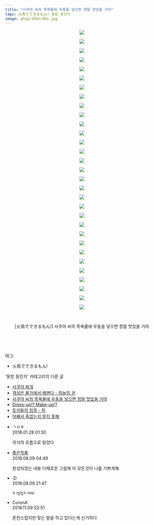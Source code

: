 ```yaml
---
title: "사쿠야 씨의 목욕물에 우동을 넣으면 정말 맛있을 거야"
tags: 火鳥でできるもん! 동방_동인지
image: ghap/1082/001.jpg
---
```

<div class="article">
<p style="text-align: center; clear: none; float: none;"><img src="{{ site.nasurl }}/ghap/1082/001.jpg"/></p>
<p style="text-align: center; clear: none; float: none;"><img src="{{ site.nasurl }}/ghap/1082/002.jpg"/></p>
<p style="text-align: center; clear: none; float: none;"><img src="{{ site.nasurl }}/ghap/1082/003.jpg"/></p>
<p style="text-align: center; clear: none; float: none;"><img src="{{ site.nasurl }}/ghap/1082/004.jpg"/></p>
<p style="text-align: center; clear: none; float: none;"><img src="{{ site.nasurl }}/ghap/1082/005.jpg"/></p>
<p style="text-align: center; clear: none; float: none;"><img src="{{ site.nasurl }}/ghap/1082/006.jpg"/></p>
<p style="text-align: center; clear: none; float: none;"><img src="{{ site.nasurl }}/ghap/1082/007.jpg"/></p>
<p style="text-align: center; clear: none; float: none;"><img src="{{ site.nasurl }}/ghap/1082/008.jpg"/></p>
<p style="text-align: center; clear: none; float: none;"><img src="{{ site.nasurl }}/ghap/1082/009.jpg"/></p>
<p style="text-align: center; clear: none; float: none;"><img src="{{ site.nasurl }}/ghap/1082/010.jpg"/></p>
<p style="text-align: center; clear: none; float: none;"><img src="{{ site.nasurl }}/ghap/1082/011.jpg"/></p>
<p style="text-align: center; clear: none; float: none;"><img src="{{ site.nasurl }}/ghap/1082/012.jpg"/></p>
<p style="text-align: center; clear: none; float: none;"><img src="{{ site.nasurl }}/ghap/1082/013.jpg"/></p>
<p style="text-align: center; clear: none; float: none;"><img src="{{ site.nasurl }}/ghap/1082/014.jpg"/></p>
<p style="text-align: center; clear: none; float: none;"><img src="{{ site.nasurl }}/ghap/1082/015.jpg"/></p>
<p style="text-align: center; clear: none; float: none;"><img src="{{ site.nasurl }}/ghap/1082/016.jpg"/></p>
<p style="text-align: center; clear: none; float: none;"><img src="{{ site.nasurl }}/ghap/1082/017.jpg"/></p>
<p style="text-align: center; clear: none; float: none;"><img src="{{ site.nasurl }}/ghap/1082/018.jpg"/></p>
<p style="text-align: center; clear: none; float: none;"><img src="{{ site.nasurl }}/ghap/1082/019.jpg"/></p>
<p style="text-align: center; clear: none; float: none;"><img src="{{ site.nasurl }}/ghap/1082/020.jpg"/></p>
<p style="text-align: center; clear: none; float: none;"><img src="{{ site.nasurl }}/ghap/1082/021.jpg"/></p>
<p style="text-align: center; clear: none; float: none;"><img src="{{ site.nasurl }}/ghap/1082/022.jpg"/></p>
<p style="text-align: center; clear: none; float: none;"><img src="{{ site.nasurl }}/ghap/1082/023.jpg"/></p>
<p style="text-align: center; clear: none; float: none;"><img src="{{ site.nasurl }}/ghap/1082/024.jpg"/></p>
<p style="text-align: center; clear: none; float: none;"><img src="{{ site.nasurl }}/ghap/1082/025.jpg"/></p>
<p style="text-align: center; clear: none; float: none;"><img src="{{ site.nasurl }}/ghap/1082/026.jpg"/></p>
<p style="text-align: center; clear: none; float: none;"><img src="{{ site.nasurl }}/ghap/1082/027.jpg"/></p>
<p style="text-align: center; clear: none; float: none;"><img src="{{ site.nasurl }}/ghap/1082/028.jpg"/></p>
<p style="text-align: center; clear: none; float: none;"><img src="{{ site.nasurl }}/ghap/1082/029.jpg"/></p>
<p style="text-align: center; clear: none; float: none;"></p>
<p style="text-align: center; clear: none; float: none;"><img src="{{ site.nasurl }}/ghap/1082/030.jpg"/></p>
<p style="text-align: center; clear: none; float: none;"><img src="{{ site.nasurl }}/ghap/1082/031.jpg"/></p>
<p style="text-align: center; clear: none; float: none;"><br/></p>
<p style="text-align: center; clear: none; float: none;">[火鳥でできるもん!] 사쿠야 씨의 목욕물에 우동을 넣으면 정말 맛있을 거야</p>
<p style="text-align: center; clear: none; float: none;"><br/></p>
<p><br/></p>
</div><div class="tagTrail">
<p>태그: </p>
<ul>
<li>火鳥でできるもん!</li>
</ul>
</div><div class="another">
<p>'동방 동인지' 카테고리의 다른 글</p>
<ul>
<li><a href="/2016-07-25-ghap_1085">사쿠야 찌개</a></li>
<li><a href="/2016-07-25-ghap_1084">객성은 물가에서 헤맨다 - 하늘의 권</a></li>
<li><a href="/2016-07-24-ghap_1082">사쿠야 씨의 목욕물에 우동을 넣으면 정말 맛있을 거야</a></li>
<li><a href="/2016-07-24-ghap_1080">Dress-up!? Make-up!?</a></li>
<li><a href="/2016-07-24-ghap_1079">토끼들의 침묵 - 하</a></li>
<li><a href="/2016-07-24-ghap_1078">어째서 죽었는지 알지 못해</a></li>
</ul>
</div><div class="cb_module cb_fluid">
<div class="cb_wrt cb_profile">
<div class="comment">
<ul>
<li class="cb_thumb_off" id="comment15185145">
<div class="cb_comment_area">
<div class="cb_info_area">
<div class="cb_section">
<span class="cb_nick_name">ㄱㅁㅎ</span>
</div>
<div class="cb_section">
<span class="cb_date">2018.01.28 01:30 </span>
</div>
</div>
<div class="cb_dsc_comment">
<p class="cb_dsc">
											의식의 흐름으로 읽었다
										</p>
</div>
</div></li>
<li class="cb_thumb_off" id="comment15304034">
<div class="cb_comment_area">
<div class="cb_info_area">
<div class="cb_section">
<span class="cb_nick_name"> <a href="http://너거.com" onclick="return openLinkInNewWindow(this)">좋은작품</a></span>
</div>
<div class="cb_section">
<span class="cb_date">2018.08.09 04:49 </span>
</div>
</div>
<div class="cb_dsc_comment">
<p class="cb_dsc">
											완성되었는 내용 다채로운 그림채 이 모든것이 나를 기쁘게해
										</p>
</div>
</div></li>
<li class="cb_thumb_off" id="comment15304614">
<div class="cb_comment_area">
<div class="cb_info_area">
<div class="cb_section">
<span class="cb_nick_name">:D</span>
</div>
<div class="cb_section">
<span class="cb_date">2018.08.09 21:47 </span>
</div>
</div>
<div class="cb_dsc_comment">
<p class="cb_dsc">
											પ નુલુગ ખਅ
										</p>
</div>
</div></li>
<li class="cb_thumb_off" id="comment15370207">
<div class="cb_comment_area">
<div class="cb_info_area">
<div class="cb_section">
<span class="cb_nick_name">CoronA</span>
</div>
<div class="cb_section">
<span class="cb_date">2018.11.09 02:51 </span>
</div>
</div>
<div class="cb_dsc_comment">
<p class="cb_dsc">
											혼란스럽지만 맞는 말을 하고 있다는게 신기하다
										</p>
</div>
</div></li>
</ul>
</div>
</div><!-- commentList close -->
</div>